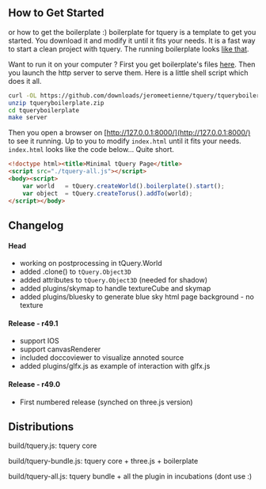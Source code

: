 ## How to Get Started

or how to get the boilerplate :)
boilerplate for tquery is a template to get you started. You download it and
modify it until it fits your needs. It is a fast way to start a
clean project with tquery.
The running boilerplate looks [like that](http://jeromeetienne.github.com/tqueryboilerplate/).

Want to run it on your computer ?
First you get boilerplate's files
[here](https://github.com/downloads/jeromeetienne/tquery/tqueryboilerplate.zip).
Then you launch the http server to serve them. Here is a little shell script which does it all.

```bash
curl -OL https://github.com/downloads/jeromeetienne/tquery/tqueryboilerplate.zip
unzip tqueryboilerplate.zip
cd tqueryboilerplate
make server
```

Then you open a browser on [http://127.0.0.1:8000/](http://127.0.0.1:8000/) to
see it running. Up to you to modify ```index.html``` until it fits your needs. ```index.html```
looks like the code below... Quite short.

```html
<!doctype html><title>Minimal tQuery Page</title>
<script src="./tquery-all.js"></script>
<body><script>
    var world   = tQuery.createWorld().boilerplate().start();
    var object  = tQuery.createTorus().addTo(world);
</script></body>
```

## Changelog

#### Head

* working on postprocessing in tQuery.World
* added .clone() to ```tQuery.Object3D```
* added attributes to ```tQuery.Object3D``` (needed for shadow)
* added plugins/skymap to handle textureCube and skymap
* added plugins/bluesky to generate blue sky html page background - no texture

#### Release - r49.1

* support IOS
* support canvasRenderer 
* included doccoviewer to visualize annoted source
* added plugins/glfx.js as example of interaction with glfx.js

#### Release - r49.0

* First numbered release (synched on three.js version)


## Distributions

build/tquery.js: tquery core

build/tquery-bundle.js: tquery core + three.js + boilerplate

build/tquery-all.js: tquery bundle + all the plugin in incubations (dont use :)

